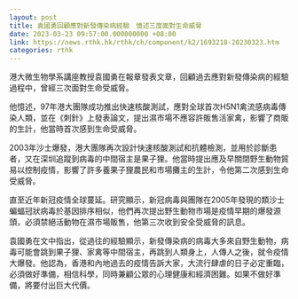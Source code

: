 ```yaml
---
layout: post
title: 袁國勇回顧應對新發傳染病經驗　憶述三度面對生命威脅
date: 2023-03-23 09:57:00.000000000 +08:00
link: https://news.rthk.hk/rthk/ch/component/k2/1693218-20230323.htm
categories: rthk
---
```


港大微生物學系講座教授袁國勇在報章發表文章，回顧過去應對新發傳染病的經驗過程中，曾經三次面對生命受威脅。

他憶述，97年港大團隊成功推出快速核酸測試，應對全球首次H5N1禽流感病毒傳染人類，並在《刺針》上發表論文，提出濕市場不應容許販售活家禽，影響了商販的生計，他當時首次感到生命受威脅。

2003年沙士爆發，港大團隊再次設計快速核酸測試和抗體檢測，並用於診斷患者，又在深圳追蹤到病毒的中間宿主是果子狸。他當時提出應及早關閉野生動物貿易以控制疫情，影響了許多養果子狸農民和市場攤主的生計，令他第二次感到生命受威脅。

直至近年新冠疫情全球蔓延。研究顯示，新冠病毒與團隊在2005年發現的類沙士蝙蝠冠狀病毒於基因排序相似，他們再次提出野生動物市場是疫情早期的爆發源頭，必須禁絕活動物在濕市場販售，他第三次收到安全受威脅的訊息。

袁國勇在文中指出，從過往的經驗顯示，新發傳染病的病毒大多來自野生動物，病毒可能會跳到果子狸、家禽等中間宿主，再跳到人類身上，人傳人之後，就令疫情大爆發。他認為，香港和內地過去的疫情告訴大家，大流行肆虐的日子必定重臨，必須做好準備，相信科學，同時兼顧公眾的心理健康和經濟困難。如果不做好準備，將要付出巨大代價。
